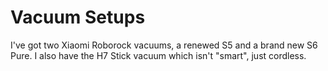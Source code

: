 # Vacuum Setups

I've got two Xiaomi Roborock vacuums, a renewed S5 and a brand new S6 Pure. I also have the H7 Stick vacuum which isn't "smart", just cordless.


